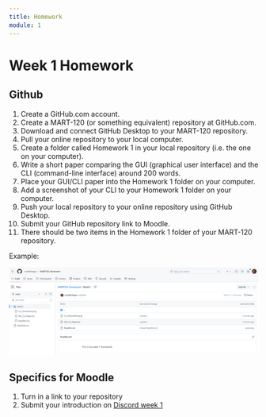 ```yaml
---
title: Homework
module: 1
---
```


# Week 1 Homework


## Github
1. Create a GitHub.com account.
2. Create a MART-120 (or something equivalent) repository at GitHub.com.
3. Download and connect GitHub Desktop to your MART-120 repository.
4. Pull your online repository to your local computer.
5. Create a folder called Homework 1 in your local repository (i.e. the one on your computer).
6. Write a short paper comparing the GUI (graphical user interface) and the CLI (command-line interface) around 200 words.
7. Place your GUI/CLI paper into the Homework 1 folder on your computer.
9. Add a screenshot of your CLI to your Homework 1 folder on your computer.
10. Push your local repository to your online repository using GitHub Desktop.
11. Submit your GitHub repository link to Moodle.
12. There should be two items in the Homework 1 folder of your MART-120 repository.

Example:

<img src="../imgs/GitHubExampleWeek1.png" alt="example of github repository" />

## Specifics for Moodle

1. Turn in a link to your repository
2. Submit your introduction on <a href="https://discord.com/channels/1193953766668501058/1194469185728811079">Discord week 1</a>